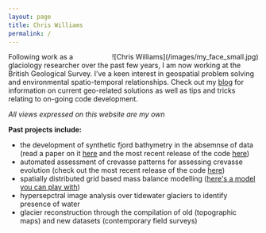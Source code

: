 ```yaml
---
layout: page
title: Chris Williams
permalink: /
---
```


<div style="float:right; padding-left:20px" markdown="1">
![Chris Williams](/images/my_face_small.jpg)
</div>

Following work as a glaciology researcher over the past few years, I am now working at the British Geological Survey. I’ve a keen interest in geospatial problem solving and environmental spatio-temporal relationships. Check out my [blog](../blog) for information on current geo-related solutions as well as tips and tricks relating to on-going code development.

*All views expressed on this website are my own*

**Past projects include:**

- the development of synthetic fjord bathymetry in the absemnse of data (read a paper on it [here](https://www.the-cryosphere.net/11/363/2017/tc-11-363-2017.html) and the most recent release of the code [here](https://zenodo.org/record/827347#.Waa1ociGPcs))
- automated assessment of crevasse patterns for assessing crevasse evolution (check out the most recent release of the code [here](https://zenodo.org/record/830251#.Waa1f8iGPcs))
- spatially distributed grid based mass balance modelling ([here's a model you can play with](https://github.com/Chris35Wills/SEB_model_java_files))
- hypersepctral image analysis over tidewater glaciers to identify presence of water 
- glacier reconstruction through the compilation of old (topographic maps) and new datasets (contemporary field surveys)
